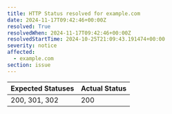 ```yaml
---
title: HTTP Status resolved for example.com
date: 2024-11-17T09:42:46+00:00Z
resolved: True
resolvedWhen: 2024-11-17T09:42:46+00:00Z
resolvedStartTime: 2024-10-25T21:09:43.191474+00:00
severity: notice
affected:
  - example.com
section: issue
---
```


| Expected Statuses | Actual Status  |
|-------------------|----------------|
| 200, 301, 302 | 200 |
